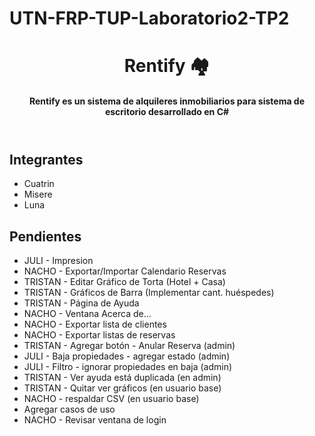 # UTN-FRP-TUP-Laboratorio2-TP2

<header>
    <h1>Rentify 🏘</h1>
    <h4>Rentify es un sistema de alquileres inmobiliarios para sistema de escritorio desarrollado en C# </h4>
</header>
<main>
    <h2>Integrantes</h2>
    <ul>
        <li>
            Cuatrin
        </li>
        <li>
            Misere
        </li>
        <li>
            Luna
        </li>
    </ul>
</main>

<footer>
    <h2>Pendientes</h2>
    <ul>
        <li>
            JULI - Impresion
        </li>
        <li>
            NACHO - Exportar/Importar Calendario Reservas
        </li>
        <li>
            TRISTAN - Editar Gráfico de Torta (Hotel + Casa)
        </li>
        <li>
            TRISTAN - Gráficos de Barra (Implementar cant. huéspedes)
        </li>
        <li>
            TRISTAN - Página de Ayuda
        </li>
        <li>
            NACHO - Ventana Acerca de...
        </li>
        <li>
            NACHO - Exportar lista de clientes
        </li>
        <li>
            NACHO - Exportar listas de reservas
        </li>
        <li>
            TRISTAN - Agregar botón - Anular Reserva (admin)
        </li>
        <li>
            JULI - Baja propiedades - agregar estado (admin)
        </li>
        <li>
            JULI - Filtro - ignorar propiedades en baja (admin)
        </li>
        <li>
            TRISTAN - Ver ayuda está duplicada (en admin)
        </li>
        <li>
            TRISTAN - Quitar ver gráficos (en usuario base)
        </li>
        <li>
            NACHO - respaldar CSV (en usuario base)
        </li>
        <li>
            Agregar casos de uso
        </li>
        <li>
            NACHO - Revisar ventana de login
        </li>
    </ul>
</footer>
